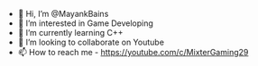 - 👋 Hi, I’m @MayankBains
- 👀 I’m interested in Game Developing
- 🌱 I’m currently learning C++
- 💞️ I’m looking to collaborate on Youtube
- 📫 How to reach me - https://youtube.com/c/MixterGaming29

<!---
MayankBains/MayankBains is a ✨ special ✨ repository because its `README.md` (this file) appears on your GitHub profile.
You can click the Preview link to take a look at your changes.
--->
